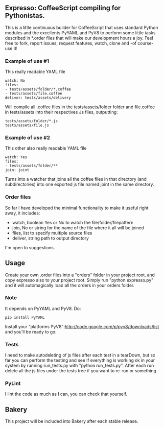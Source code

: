 ## Expresso: CoffeeScript compiling for Pythonistas.

This is a little continuous builder for CoffeeScript that uses standard Python modules and the excellents PyYAML and PyV8 to perform some little tasks described in *.order files that will make our development hours a joy.
Feel free to fork, report issues, request features, watch, clone and -of course- use it!

### Example of use #1

This really readable YAML file 

```
watch: No
files:
- tests/assets/folder/*.coffee
- tests/assets/file.coffee
deliver: tests/assets/delivery
```

Will compile all .coffee files in the tests/assets/folder folder and file.coffee in tests/assets into their respectives Js files, outputting:

```
tests/assets/folder/*.js
tests/assets/file.js
```

### Example of use #2

This other also really readable YAML file 

```
watch: Yes
files:
- tests/assets/folder/**
join: joint
```

Turns into a watcher that joins all the coffee files in that directory (and subdirectories) into one exported js file named joint in the same directory.


### Order files

So far I have developed the minimal functionality to make it useful right away, it includes:

* watch, boolean Yes or No to watch the file/folder/filepattern
* join, No or string for the name of the file where it all will be joined
* files, list to specify multiple source files
* deliver, string path to output directory

I'm open to suggestions.

## Usage

Create your own .order files into a "orders" folder in your project root, and copy expresso also to your project root. Simply run "python expresso.py" and it will automagically load all the orders in your orders folder.

### Note

It depends on PyYAML and PyV8. Do:

```
pip install PyYAML
```

Install your "platforms PyV8":http://code.google.com/p/pyv8/downloads/list and you'll be ready to go.

### Tests

I need to make autodeleting of js files after each test in a tearDown, but so far you can perform the testing and see if everything is working ok in your system by running run_tests.py with "python run_tests.py". After each run delete all the js files under the tests tree if you want to re-run or something.

### PyLint

I lint the code as much as I can, you can check that yourself.

## Bakery

This project will be included into Bakery after each stable release.
